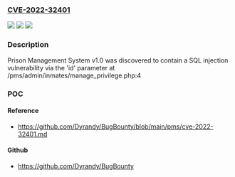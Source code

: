 ### [CVE-2022-32401](https://cve.mitre.org/cgi-bin/cvename.cgi?name=CVE-2022-32401)
![](https://img.shields.io/static/v1?label=Product&message=n%2Fa&color=blue)
![](https://img.shields.io/static/v1?label=Version&message=n%2Fa&color=blue)
![](https://img.shields.io/static/v1?label=Vulnerability&message=n%2Fa&color=brighgreen)

### Description

Prison Management System v1.0 was discovered to contain a SQL injection vulnerability via the 'id' parameter at /pms/admin/inmates/manage_privilege.php:4

### POC

#### Reference
- https://github.com/Dyrandy/BugBounty/blob/main/pms/cve-2022-32401.md

#### Github
- https://github.com/Dyrandy/BugBounty

